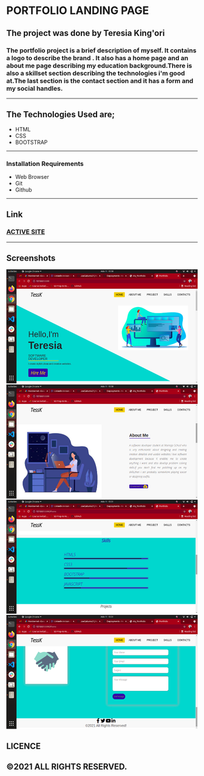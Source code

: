 # PORTFOLIO LANDING PAGE
## The project was done by <span>Teresia King'ori</span>
### The portfolio project is a brief description of myself. It contains a logo to describe the brand . It also has a home page and an about me page describing my education background.There is also a skillset section describing the technologies i'm good at.The last section is the contact section and it has a form and my social handles.
___
## The Technologies Used are;
* HTML
* CSS
* BOOTSTRAP
___
### Installation Requirements
* Web Browser
* Git
* Github
___
## Link
### <a href="https://teresia012.github.io/portfolio_project/"> ACTIVE SITE</a>
___
## Screenshots
 <img src="./assets/homescreenshot.png" alt="represantation of home page" height="300">
 <img src="./assets/aboutscreenshot.png" alt="represantation of about me" height="300">
 <img src="./assets/skillsscreenshot.png" alt="represantation of skills page" height="300">
 <img src="./assets/contactscreenshot.png" alt="represantation of a band" height="300">


## LICENCE

## &COPY;2021 ALL RIGHTS RESERVED.


 
